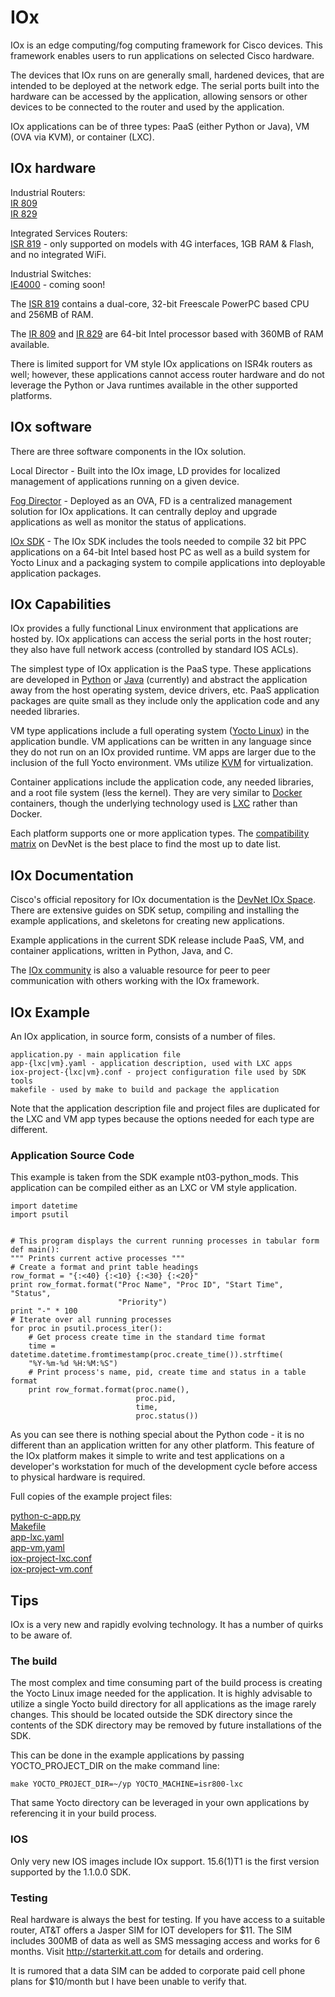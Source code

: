 # IOx

IOx is an edge computing/fog computing framework for Cisco devices. This
framework enables users to run applications on selected Cisco hardware.  

The devices that IOx runs on are generally small, hardened devices, that are intended to be deployed at the network edge. The serial ports built into the hardware can be accessed by the application, allowing sensors or other devices to be connected to the router and used by the application.

IOx applications can be of three types: PaaS (either Python or Java), VM
(OVA via KVM), or container (LXC).

## IOx hardware

Industrial Routers:  
[IR 809][]  
[IR 829][]

Integrated Services Routers:  
[ISR 819][] - only supported on models with 4G interfaces, 1GB RAM & Flash, and no integrated WiFi.

Industrial Switches:  
[IE4000][] - coming soon!

The [ISR 819][] contains a dual-core, 32-bit Freescale PowerPC based
CPU and 256MB of RAM.

The [IR 809][] and [IR 829][] are 64-bit Intel processor based with 360MB of RAM available.

There is limited support for VM style IOx applications on ISR4k routers as well; however, these applications cannot access router hardware
and do not leverage the Python or Java runtimes available in the other
supported platforms.


[IR 809]: http://www.cisco.com/c/en/us/products/collateral/routers/809-industrial-router/datasheet-c78-734980.html
[IR 829]: http://www.cisco.com/c/en/us/products/collateral/routers/829-industrial-router/datasheet-c78-734981.html
[ISR 819]: http://www.cisco.com/c/en/us/products/collateral/routers/819-integrated-services-router-isr/data_sheet_c78-678459.html
[IE4000]: http://www.cisco.com/c/en/us/products/collateral/switches/industrial-ethernet-4000-series-switches/datasheet-c78-733058.html


## IOx software
There are three software components in the IOx solution.  

Local Director - Built into the IOx image, LD provides for localized management of applications running on a given device.   

[Fog Director][] - Deployed as an OVA, FD is a centralized management solution for IOx applications. It can centrally deploy and upgrade applications as well as monitor the status of applications.

[IOx SDK][] - The IOx SDK includes the tools needed to compile 32 bit PPC applications on a 64-bit Intel based host PC as well as a build system for Yocto Linux and a packaging system to compile applications into deployable application packages.

[Fog Director]: http://www.cisco.com/c/en/us/products/cloud-systems-management/fog-director/index.html
[IOx SDK]: https://software.cisco.com/download/release.html?mdfid=286306005&flowid=79282&softwareid=286306230&release=1.0.0&relind=AVAILABLE&rellifecycle=&reltype=latest

## IOx Capabilities

IOx provides a fully functional Linux environment that applications are hosted by. IOx applications can access the serial ports in the host router; they also have full network access (controlled by standard IOS ACLs).

The simplest type of IOx application is the PaaS type. These applications are developed in [Python][] or [Java][] (currently) and abstract the application away from the host operating system, device drivers, etc. PaaS application packages are quite small as they include only the application code and any needed libraries.

VM type applications include a full operating system ([Yocto Linux][]) in the application bundle. VM applications can be written in any language since they do not run on an IOx provided runtime. VM apps are larger due to the inclusion of the full Yocto environment. VMs utilize [KVM][] for virtualization.

Container applications include the application code, any needed libraries, and a root file system (less the kernel). They are very similar to [Docker][] containers, though the underlying technology used is [LXC][] rather than Docker.

Each platform supports one or more application types. The [compatibility matrix][] on DevNet is the best place to find the most up to date list.

[Python]: http://www.python.org
[Java]: http://www.java.com
[Yocto Linux]: https://www.yoctoproject.org/
[KVM]: http://www.linux-kvm.org/page/Main_Page
[Docker]: https://www.docker.com
[LXC]: https://linuxcontainers.org/
[compatibility matrix]: https://developer.cisco.com/media/iox-dev-guide-7-12-16/platforms/supported-platforms/#platform-support-matrix

## IOx Documentation

Cisco's official repository for IOx documentation is the [DevNet IOx Space][]. There are extensive guides on SDK setup, compiling and installing the example applications, and skeletons for creating new applications.

Example applications in the current SDK release include PaaS, VM, and container applications, written in Python, Java, and C.

The [IOx community][] is also a valuable resource for peer to peer communication with others working with the IOx framework.

[DevNet IOx Space]: https://developer.cisco.com/site/iox/
[IOx community]: https://communities.cisco.com/community/developer/networking/internet-of-things/iox

## IOx Example

An IOx application, in source form, consists of a number of files.

    application.py - main application file
    app-{lxc|vm}.yaml - application description, used with LXC apps
    iox-project-{lxc|vm}.conf - project configuration file used by SDK tools
    makefile - used by make to build and package the application

Note that the application description file and project files are duplicated for the LXC and VM app types because the options needed for each type are different.

### Application Source Code
This example is taken from the SDK example nt03-python_mods. This application can be compiled either as an LXC or VM style application.


    import datetime
    import psutil


    # This program displays the current running processes in tabular form
    def main():
    """ Prints current active processes """
    # Create a format and print table headings
    row_format = "{:<40} {:<10} {:<30} {:<20}"
    print row_format.format("Proc Name", "Proc ID", "Start Time", "Status",
                            "Priority")
    print "-" * 100
    # Iterate over all running processes
    for proc in psutil.process_iter():
        # Get process create time in the standard time format
        time = datetime.datetime.fromtimestamp(proc.create_time()).strftime(
        "%Y-%m-%d %H:%M:%S")
        # Print process's name, pid, create time and status in a table format
        print row_format.format(proc.name(),
                                proc.pid,
                                time,
                                proc.status())

As you can see there is nothing special about the Python code - it is no different than an application written for any other platform. This feature of the IOx platform makes it simple to write and test applications on a developer's workstation for much of the development cycle before access to physical hardware is required.

Full copies of the example project files:

[python-c-app.py](iox/python-c-app.py)  
[Makefile](iox/Makefile)  
[app-lxc.yaml](iox/app-lxc.yaml)  
[app-vm.yaml](iox/app-vm.yaml)  
[iox-project-lxc.conf](iox/iox-project-lxc.conf)  
[iox-project-vm.conf](iox/iox-project-vm.conf)  

## Tips

IOx is a very new and rapidly evolving technology. It has a number of quirks to be aware of.

### The build

The most complex and time consuming part of the build process is creating the Yocto Linux image needed for the application. It is highly advisable to utilize a single Yocto build directory for all applications as the image rarely changes. This should be located outside the SDK directory since the contents of the SDK directory may be removed by future installations of the SDK.

This can be done in the example applications by passing YOCTO_PROJECT_DIR on the make command line:  

    make YOCTO_PROJECT_DIR=~/yp YOCTO_MACHINE=isr800-lxc  

That same Yocto directory can be leveraged in your own applications by referencing it in your build process.

### IOS

Only very new IOS images include IOx support. 15.6(1)T1 is the first version supported by the 1.1.0.0 SDK.

### Testing

Real hardware is always the best for testing. If you have access to a suitable router, AT&T offers a Jasper SIM for IOT developers for $11. The SIM includes 300MB of data as well as SMS messaging access and works for 6 months. Visit http://starterkit.att.com for details and ordering.

It is rumored that a data SIM can be added to corporate paid cell phone plans for $10/month but I have been unable to verify that.
